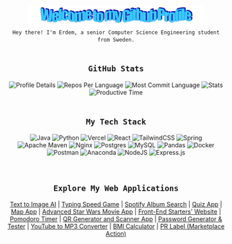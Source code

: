<div align="center">
  <img src="images/welcome.png" alt="Welcome to my Github Profile" style="max-width: 80%; height: auto;" />
<br/>
  <code>Hey there! I'm Erdem, a senior Computer Science Engineering student from Sweden.</code>
</div>

<br/>
<h2 align="center"><code>GitHub Stats</code></h2>

<div align="center">
  <img src="http://github-profile-summary-cards.vercel.app/api/cards/profile-details?username=erdemonal11&theme=react" alt="Profile Details" />
  <img src="http://github-profile-summary-cards.vercel.app/api/cards/repos-per-language?username=erdemonal11&theme=react" alt="Repos Per Language" />
  <img src="http://github-profile-summary-cards.vercel.app/api/cards/most-commit-language?username=erdemonal11&theme=react" alt="Most Commit Language" />
  <img src="http://github-profile-summary-cards.vercel.app/api/cards/stats?username=erdemonal11&theme=react" alt="Stats" />
  <img src="http://github-profile-summary-cards.vercel.app/api/cards/productive-time?username=erdemonal11&theme=react&utcOffset=8" alt="Productive Time" />
</div>

<br/>

<h2 align="center"><code>My Tech Stack</code></h2>

<p align="center">
  <img src="https://img.shields.io/badge/java-%23ED8B00.svg?style=plastic&logo=openjdk&logoColor=white" alt="Java" />
  <img src="https://img.shields.io/badge/python-3670A0?style=plastic&logo=python&logoColor=ffdd54" alt="Python" />
  <img src="https://img.shields.io/badge/vercel-%23000000.svg?style=plastic&logo=vercel&logoColor=white" alt="Vercel" />
  <img src="https://img.shields.io/badge/react-%2320232a.svg?style=plastic&logo=react&logoColor=%2361DAFB" alt="React" />
  <img src="https://img.shields.io/badge/tailwindcss-%2338B2AC.svg?style=plastic&logo=tailwind-css&logoColor=white" alt="TailwindCSS" />
  <img src="https://img.shields.io/badge/spring-%236DB33F.svg?style=plastic&logo=spring&logoColor=white" alt="Spring" />
  <img src="https://img.shields.io/badge/Apache%20Maven-C71A36?style=plastic&logo=Apache%20Maven&logoColor=white" alt="Apache Maven" />
  <img src="https://img.shields.io/badge/nginx-%23009639.svg?style=plastic&logo=nginx&logoColor=white" alt="Nginx" />
  <img src="https://img.shields.io/badge/postgres-%23316192.svg?style=plastic&logo=postgresql&logoColor=white" alt="Postgres" />
  <img src="https://img.shields.io/badge/mysql-4479A1.svg?style=plastic&logo=mysql&logoColor=white" alt="MySQL" />
  <img src="https://img.shields.io/badge/pandas-%23150458.svg?style=plastic&logo=pandas&logoColor=white" alt="Pandas" />
  <img src="https://img.shields.io/badge/docker-%230db7ed.svg?style=plastic&logo=docker&logoColor=white" alt="Docker" />
  <img src="https://img.shields.io/badge/Postman-FF6C37?style=plastic&logo=postman&logoColor=white" alt="Postman" />
  <img src="https://img.shields.io/badge/Anaconda-%2344A833.svg?style=plastic&logo=anaconda&logoColor=white" alt="Anaconda" />
  <img src="https://img.shields.io/badge/node.js-6DA55F?style=plastic&logo=node.js&logoColor=white" alt="NodeJS" />
  <img src="https://img.shields.io/badge/express.js-%23404d59.svg?style=plastic&logo=express&logoColor=%2361DAFB" alt="Express.js" />
</p>

<br/>


<h2 align="center"><code>Explore My Web Applications</code></h2>

<div align="center">
  
<a href="https://text-to-image-wheat.vercel.app">Text to Image AI</a> <span>|</span>
<a href="https://type-blitz-silk.vercel.app">Typing Speed Game</a> <span>|</span>
<a href="https://spotifysearch.vercel.app">Spotify Album Search</a> <span>|</span>
<a href="https://quiz-one-amber.vercel.app">Quiz App</a> <span>|</span>
<a href="https://leafletmap.vercel.app">Map App</a> <span>|</span>
<a href="https://starwarshex.vercel.app">Advanced Star Wars Movie App</a> <span>|</span>
<a href="https://taskfront-ten.vercel.app">Front-End Starters' Website</a> <span>|</span>
<a href="https://pomodoro-tau-seven.vercel.app">Pomodoro Timer</a> <span>|</span>
<a href="https://qrbeta.vercel.app">QR Generator and Scanner App</a> <span>|</span>
<a href="https://passwordgenerator-sable-two.vercel.app">Password Generator & Tester</a> <span>|</span>
<a href="https://mp3converter-xi.vercel.app">YouTube to MP3 Converter</a> <span>|</span>
<a href="https://bmicalculator-mauve.vercel.app">BMI Calculator</a> <span>|</span>
<a href="https://github.com/marketplace/actions/erdemoss-pr-label">PR Label (Marketplace Action)</a>
  
</div>



